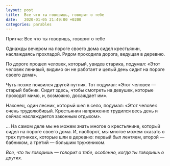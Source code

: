 ```yaml
---
layout: post
title:  Все что ты говоришь, говорит о тебе
date:   2020-01-05 21:49:00 +0200
categories: parables
---
```

Притча: Все что ты говоришь, говорит о тебе

Однажды вечером на пороге своего дома сидел крестьянин, наслаждаясь прохладой. Рядом проходила дорога, ведущая в деревню.

По дороге прошел человек, который, увидев старика, подумал: «Этот человек ленивый, видимо он не работает и целый день сидит на пороге своего дома».

Чуть позже появился другой путник. Тот подумал: «Этот человек ― старый бабник. Сидит здесь, чтобы смотреть на девушек, которые проходят мимо, и, возможно, досаждает им».

Наконец, один лесник, который шел в село, подумал: «Этот человек очень трудолюбивый. Крестьянин напряженно трудился весь день и сейчас наслаждается законным отдыхом».

... На самом деле мы не можем знать многое о крестьянине, который сидел на пороге своего дома. И, наоборот, мы многое можем сказать о трех путниках, которые шли в деревню: первый был лентяем, второй ― бабником, а третий ― большим тружеником.

*Все, что ты говоришь ― говорит о тебе, особенно, когда ты говоришь о других.*